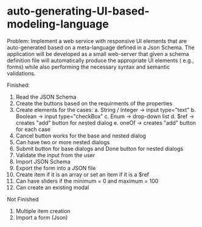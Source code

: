# auto-generating-UI-based-modeling-language

Problem: 
Implement a web service with responsive UI elements that are auto-generated based on a meta-language defined in a Json Schema. The application will be developed as a small web-server that given a schema definition file will automatically produce the appropriate UI elements ( e.g., forms) while also performing the necessary syntax and semantic validations.

Finished:
1. Read the JSON Schema
2. Create the buttons based on the requirments of the properties
3. Create elements for the cases:
    a. String / Integer -> input type="text"
    b. Boolean -> input type="checkBox"
    c. Enum -> drop-down list
    d. $ref -> creates "add" button for nested dialog
    e. oneOf -> creates "add" button for each case
4. Cancel button works for the base and nested dialog
5. Can have two or more nested dialogs
6. Submit button for base dialogs and Done button for nested dialogs
7. Validate the input from the user 
8. Import JSON Schema
9. Export the form into a JSON file
10. Create item if it is an array or set an item if it is a $ref
11. Can have sliders if the minimum = 0 and maximum = 100
12. Can create an existing modal

Not Finished
1. Multiple item creation
2. Import a form (Json)

